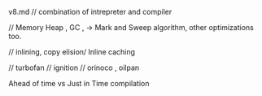 v8.md
// combination of intrepreter and compiler

// Memory Heap , GC , -> Mark and Sweep algorithm, other optimizations too.

// inlining, copy elision/ Inline caching

// turbofan // ignition // orinoco , oilpan

Ahead of time vs Just in Time compilation